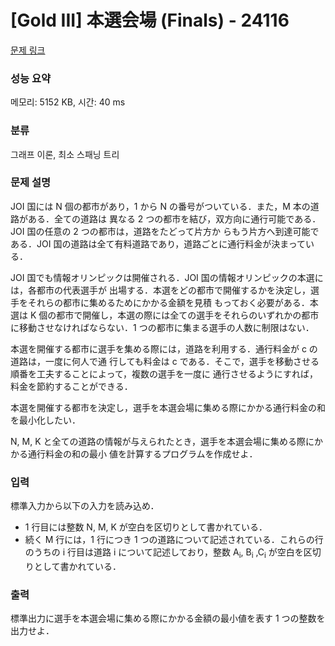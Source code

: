 # [Gold III] 本選会場 (Finals) - 24116 

[문제 링크](https://www.acmicpc.net/problem/24116) 

### 성능 요약

메모리: 5152 KB, 시간: 40 ms

### 분류

그래프 이론, 최소 스패닝 트리

### 문제 설명

<p>JOI 国には N 個の都市があり，1 から N の番号がついている．また，M 本の道路がある．全ての道路は 異なる 2 つの都市を結び，双方向に通行可能である．JOI 国の任意の 2 つの都市は，道路をたどって片方か らもう片方へ到達可能である．JOI 国の道路は全て有料道路であり，道路ごとに通行料金が決まっている．</p>

<p>JOI 国でも情報オリンピックは開催される．JOI 国の情報オリンピックの本選には，各都市の代表選手が 出場する．本選をどの都市で開催するかを決定し，選手をそれらの都市に集めるためにかかる金額を見積 もっておく必要がある．本選は K 個の都市で開催し，本選の際には全ての選手をそれらのいずれかの都市 に移動させなければならない．1 つの都市に集まる選手の人数に制限はない．</p>

<p>本選を開催する都市に選手を集める際には，道路を利用する．通行料金が c の道路は，一度に何人で通 行しても料金は c である．そこで，選手を移動させる順番を工夫することによって，複数の選手を一度に 通行させるようにすれば，料金を節約することができる．</p>

<p>本選を開催する都市を決定し，選手を本選会場に集める際にかかる通行料金の和を最小化したい．</p>

<p>N, M, K と全ての道路の情報が与えられたとき，選手を本選会場に集める際にかかる通行料金の和の最小 値を計算するプログラムを作成せよ．</p>

### 입력 

 <p>標準入力から以下の入力を読み込め．</p>

<ul>
	<li>1 行目には整数 N, M, K が空白を区切りとして書かれている．</li>
	<li>続く M 行には，1 行につき 1 つの道路について記述されている．これらの行のうちの i 行目は道路 i について記述しており，整数 A<sub>i</sub>, B<sub>i</sub> ,C<sub>i</sub> が空白を区切りとして書かれている．</li>
</ul>

### 출력 

 <p>標準出力に選手を本選会場に集める際にかかる金額の最小値を表す 1 つの整数を出力せよ．</p>

